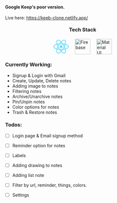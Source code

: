 #### Google Keep's poor version. 
Live here: https://keeb-clone.netlify.app/

<h3 align="center" style="margin-top: 20px">
 Tech Stack
</h3>

<p style="display:flex; justify-content:center;gap: 20px;margin: 20px 0">
  <img src="data:image/svg+xml;base64,PHN2ZyB4bWxucz0iaHR0cDovL3d3dy53My5vcmcvMjAwMC9zdmciIHZpZXdCb3g9Ii0xMS41IC0xMC4yMzE3NCAyMyAyMC40NjM0OCI+CiAgPHRpdGxlPlJlYWN0IExvZ288L3RpdGxlPgogIDxjaXJjbGUgY3g9IjAiIGN5PSIwIiByPSIyLjA1IiBmaWxsPSIjNjFkYWZiIi8+CiAgPGcgc3Ryb2tlPSIjNjFkYWZiIiBzdHJva2Utd2lkdGg9IjEiIGZpbGw9Im5vbmUiPgogICAgPGVsbGlwc2Ugcng9IjExIiByeT0iNC4yIi8+CiAgICA8ZWxsaXBzZSByeD0iMTEiIHJ5PSI0LjIiIHRyYW5zZm9ybT0icm90YXRlKDYwKSIvPgogICAgPGVsbGlwc2Ugcng9IjExIiByeT0iNC4yIiB0cmFuc2Zvcm09InJvdGF0ZSgxMjApIi8+CiAgPC9nPgo8L3N2Zz4K" width="50" alt="React">
  <img src="https://www.gstatic.com/mobilesdk/160503_mobilesdk/logo/2x/firebase_28dp.png" width="50" alt="Firebase">
  <img src="https://material-ui.com/static/logo_raw.svg" width="50" alt="Material UI">
</p>

### Currently Working:
- Signup & Login with Gmail
- Create, Update, Delete notes
- Adding image to notes
- Filtering notes
- Archive/Unarchive notes
- Pin/Unpin notes
- Color options for notes
- Trash & Restore notes

### Todos:
- [ ] Login page & Email signup method
- [ ] Reminder option for notes
- [ ] Labels
- [ ] Adding drawing to notes
- [ ] Adding list note
- [ ] Filter by url, reminder, things, colors.
- [ ] Settings
 
